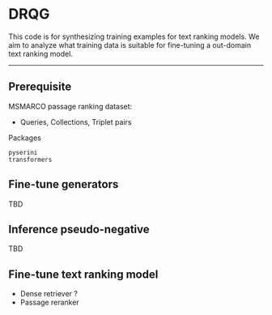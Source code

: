 # DRQG
This code is for synthesizing training examples for text ranking models.
We aim to analyze what training data is suitable for fine-tuning a out-domain text ranking model.

---
## Prerequisite
MSMARCO passage ranking dataset:
- Queries, Collections, Triplet pairs

Packages
```
pyserini
transformers
```
## Fine-tune generators
TBD

## Inference pseudo-negative
TBD

## Fine-tune text ranking model
- Dense retriever ?
- Passage reranker





